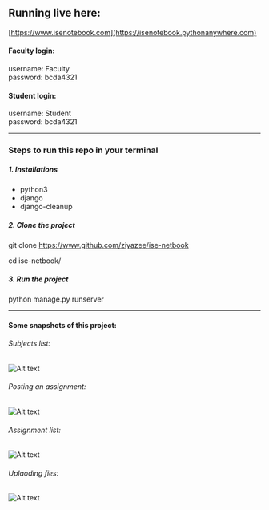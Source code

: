 ## Running live here:
[https://www.isenotebook.com](https://isenotebook.pythonanywhere.com)

#### Faculty login:
username: Faculty  
password: bcda4321

#### Student login:

username: Student  
password: bcda4321

___

### Steps to run this repo in your terminal

##### 1. Installations
* python3  
* django  
* django-cleanup


##### 2. Clone the project

git clone https://www.github.com/ziyazee/ise-netbook

cd ise-netbook/

##### 3. Run the project

python manage.py runserver

___

#### Some snapshots of this project:

###### Subjects list:

![Alt text](https://www.github.com/ziyazee/ise-netbook/tree/master/markdown%20images/1.jpeg)

###### Posting an assignment:

![Alt text](https://raw.githubusercontent.com/ziyazee/ise-netbook/tree/master/markdown%20images/2.jpeg?)

###### Assignment list:

![Alt text](https://raw.githubusercontent.com/ziyazee/ise-netbook/tree/master/markdown%20images/3.jpeg?raw=true "Title")

###### Uplaoding fies:

![Alt text](https://raw.githubusercontent.com/ziyazee/ise-netbook/tree/master/markdown%20images/4.jpeg?raw=true "Title")

